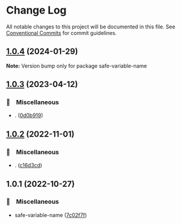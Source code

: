# Change Log

All notable changes to this project will be documented in this file.
See [Conventional Commits](https://conventionalcommits.org) for commit guidelines.

## [1.0.4](https://github.com/bluelovers/ws-string/compare/safe-variable-name@1.0.3...safe-variable-name@1.0.4) (2024-01-29)

**Note:** Version bump only for package safe-variable-name





## [1.0.3](https://github.com/bluelovers/ws-string/compare/safe-variable-name@1.0.2...safe-variable-name@1.0.3) (2023-04-12)



### 🔖　Miscellaneous

* . ([0d0b919](https://github.com/bluelovers/ws-string/commit/0d0b9196399b184f6431a3718bae6bfaf41164fd))



## [1.0.2](https://github.com/bluelovers/ws-string/compare/safe-variable-name@1.0.1...safe-variable-name@1.0.2) (2022-11-01)



### 🔖　Miscellaneous

* . ([c16d3cd](https://github.com/bluelovers/ws-string/commit/c16d3cd54f8a49287f41805546dca27f709f009d))



## 1.0.1 (2022-10-27)



### 🔖　Miscellaneous

* safe-variable-name ([7c02f7f](https://github.com/bluelovers/ws-string/commit/7c02f7f9a68e98189bea2eab254c0fb9cac4b3e2))
